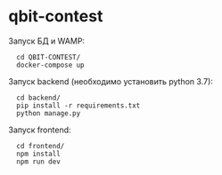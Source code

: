 # qbit-contest
Запуск БД и WAMP:
```
  cd QBIT-CONTEST/
  docker-compose up
```

Запуск backend (необходимо установить python 3.7):
```
  cd backend/
  pip install -r requirements.txt
  python manage.py
```
Запуск frontend:
```
  cd frontend/
  npm install
  npm run dev
```

